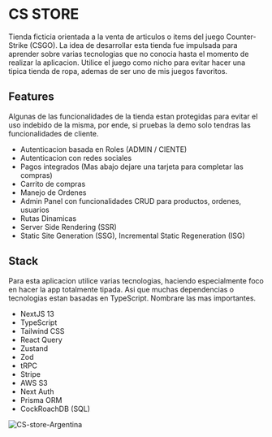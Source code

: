 # CS STORE

Tienda ficticia orientada a la venta de articulos o items del juego Counter-Strike (CSGO). La idea de desarrollar esta tienda fue impulsada para aprender sobre varias tecnologias que no conocia hasta el momento de realizar la aplicacion. Utilice el juego como nicho para evitar hacer una tipica tienda de ropa, ademas de ser uno de mis juegos favoritos.

## Features

Algunas de las funcionalidades de la tienda estan protegidas para evitar el uso indebido de la misma, por ende, si pruebas la demo solo tendras las funcionalidades de cliente.
- Autenticacion basada en Roles (ADMIN / CIENTE)
- Autenticacion con redes sociales
- Pagos integrados (Mas abajo dejare una tarjeta para completar las compras)
- Carrito de compras
- Manejo de Ordenes
- Admin Panel con funcionalidades CRUD para productos, ordenes, usuarios
- Rutas Dinamicas
- Server Side Rendering (SSR)
- Static Site Generation (SSG), Incremental Static Regeneration (ISG)


## Stack

Para esta aplicacion utilice varias tecnologias, haciendo especialmente foco en hacer la app totalmente tipada. Asi que muchas dependencias o tecnologias estan basadas en TypeScript. Nombrare las mas importantes.

- NextJS 13
- TypeScript
- Tailwind CSS
- React Query
- Zustand
- Zod
- tRPC
- Stripe
- AWS S3
- Next Auth
- Prisma ORM
- CockRoachDB (SQL)

![CS-store-Argentina](https://github.com/Santipac/CS-Store/assets/92342946/f5d49d69-e153-4b69-af03-6e7c1c6dceb9)

